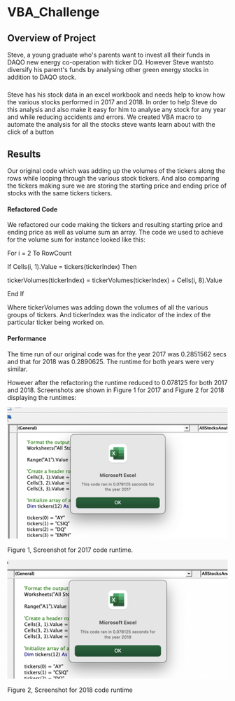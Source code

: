 # VBA_Challenge
## Overview of Project
Steve, a young graduate who's parents want to invest all their funds in DAQO new energy co-operation with ticker DQ. However Steve wantsto diversify his parent's funds by analysing other green energy stocks in addition to DAQO stock.

#####
Steve has his stock data in an excel workbook and needs help to know how the various stocks performed in 2017 and 2018.
In order to help Steve do this analysis and also make it easy for him to analyse any stock for any year and while reducing accidents and errors. We created VBA macro to automate the analysis for all the stocks steve wants learn about with the click of a button

## Results
Our original code which was adding up the volumes of the tickers along the rows while looping through the various stock tickers. And also comparing the tickers making sure we are storing the starting price and ending price of stocks with the same tickers tickers. 

#### Refactored Code
We refactored our code making the tickers and resulting starting price and ending price as well as volume sum an array. The code we used to achieve for the volume sum for instance looked like this:

For i = 2 To RowCount

If Cells(i, 1).Value = tickers(tickerIndex) Then

tickerVolumes(tickerIndex) = tickerVolumes(tickerIndex) + Cells(i, 8).Value

End If

Where tickerVolumes was adding down the volumes of all the various groups of tickers. And tickerIndex was the indicator of the index of the particular ticker being worked on.

#### Performance
The time run of our original code was for the year 2017 was 0.2851562 secs and that for 2018 was 0.2890625. The runtime for both years were very similar. 

However after the refactoring the runtime reduced to 0.078125 for both 2017 and 2018. Screenshots are shown in Figure 1 for 2017 and Figure 2 for 2018 displaying the runtimes: 

![Screenshot1](https://github.com/Elfreda2019/VBA_Challenge/blob/main/Resources/VBA_Challenge_2017.png)

Figure 1, Screenshot for 2017 code runtime.

![Screenshot2](https://github.com/Elfreda2019/VBA_Challenge/blob/main/Resources/VBA_Challenge_2018.png)

Figure 2, Screenshot for 2018 code runtime

